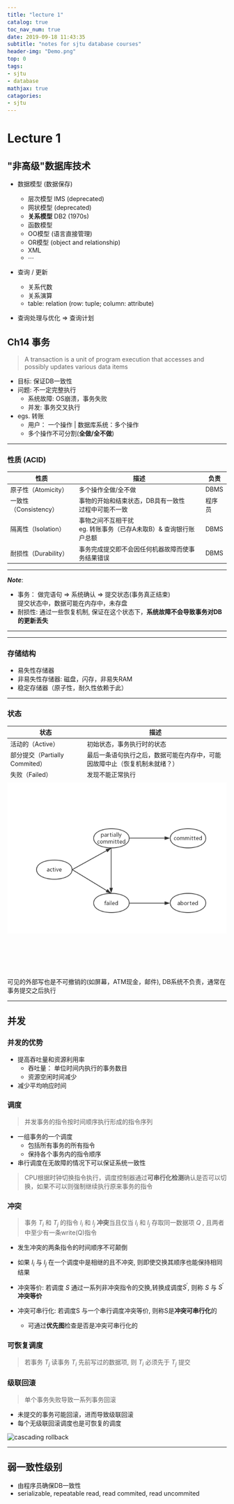 ```yaml
---
title: "lecture 1"
catalog: true
toc_nav_num: true
date: 2019-09-18 11:43:35
subtitle: "notes for sjtu database courses"
header-img: "Demo.png"
top: 0
tags:
- sjtu
- database
mathjax: true
catagories:
- sjtu
---
```


# Lecture 1

## "非高级"数据库技术
- 数据模型 (数据保存)
    - 层次模型 IMS (deprecated) 
    - 网状模型 (deprecated)
    - **关系模型** DB2 (1970s)
    - 函数模型
    - OO模型 (语言直接管理)
    - OR模型 (object and relationship)
    - XML
    - $\cdots$

- 查询 / 更新 
    - 关系代数
    - 关系演算
    - table: relation (row: tuple; column: attribute)

- 查询处理与优化 $\Rightarrow$ 查询计划

## Ch14 事务
> A transaction is a unit of program execution that accesses and possibly updates various data items

- 目标: 保证DB一致性
- 问题: 不一定完整执行
    - 系统故障: OS崩溃，事务失败
    - 并发: 事务交叉执行
- egs. 转账
    - 用户： 一个操作 | 数据库系统：多个操作
    - 多个操作不可分割(**全做/全不做**)

---

### 性质 (ACID)

| 性质                  | 描述                                                                  | 负责        |
| --------------------- | --------------------------------------------------------------------- | ----------- |
| 原子性（Atomicity）   | 多个操作全做/全不做                                                   | DBMS        |
| 一致性（Consistency） | 事物的开始和结束状态，DB具有一致性 <br> 过程中可能不一致              | 程序员      |
| 隔离性（Isolation）   | 事物之间不互相干扰 <br> eg. 转账事务（已存A未取B）& 查询银行账户总额  | DBMS        |
| 耐损性（Durability）  | 事务完成提交即不会因任何机器故障而使事务结果错误                      | DBMS        |

---
*__Note__*:
- 事务： 做完语句 $\Rightarrow$ 系统确认 $\Rightarrow$ 提交状态(事务真正结束)  
  提交状态中，数据可能在内存中，未存盘
- 耐损性: 通过一些恢复机制, 保证在这个状态下，**系统故障不会导致事务对DB的更新丢失**
---

---

### 存储结构
- 易失性存储器
- 非易失性存储器: 磁盘，闪存，非易失RAM
- 稳定存储器（原子性，耐久性依赖于此）

---


### 状态

| 状态                          | 描述                                                                          |
| ---------------------         | ---------------------------------------------------------------------         |
| 活动的（Active）              | 初始状态，事务执行时的状态                                                    |
| 部分提交（Partially Commited）| 最后一条语句执行之后，数据可能在内存中，可能因故障中止（恢复机制未就绪？）    |
| 失败（Failed）                | 发现不能正常执行                                                              |
| 中止（Aborted）               | 撤销对DB的所有改变，保证原子性                                                |
| 提交（Committed）             | 事务成功完成，稳定存储器有足够信息保证耐损性（恢复机制就绪) <br> 不可回滚，只能通过** 补偿事件**撤销 |          

<img src="../ch14.dbstates.png" width="550" style="float: left; transform: translate(0, -100px)">
<div style="clear:both">

可见的外部写也是不可撤销的(如屏幕，ATM现金，邮件), DB系统不负责，通常在事务提交之后执行

---

## 并发

### 并发的优势

- 提高吞吐量和资源利用率
    - 吞吐量： 单位时间内执行的事务数目
    - 资源空闲时间减少
- 减少平均响应时间

### 调度
>  并发事务的指令按时间顺序执行形成的指令序列

- 一组事务的一个调度
    - 包括所有事务的所有指令
    - 保持各个事务内的指令顺序
- 串行调度在无故障的情况下可以保证系统一致性

>  CPU根据时钟切换指令执行，调度控制器通过**可串行化检测**确认是否可以切换，如果不可以则强制继续执行原来事务的指令

### 冲突
> 事务 $T_i$ 和 $T_j$ 的指令 $l_i$ 和 $l_j$ **冲突**当且仅当 $l_i$ 和 $l_j$ 存取同一数据项 $Q$ , 且两者中至少有一条write(Q)指令

- 发生冲突的两条指令的时间顺序不可颠倒
- 如果 $l_i$ 与 $l_j$ 在一个调度中是相继的且不冲突, 则即使交换其顺序也能保持相同结果

- 冲突等价: 若调度 $S$ 通过一系列非冲突指令的交换,转换成调度$S^{\prime}$, 则称 $S$ 与 $S^{\prime}$ **冲突等价**
- 冲突可串行化: 若调度S 与一个串行调度冲突等价, 则称S是**冲突可串行化**的
    - 可通过**优先图**检查是否是冲突可串行化的

### 可恢复调度
> 若事务 $T_j$ 读事务 $T_i$ 先前写过的数据项, 则 $T_i$ 必须先于 $T_j$ 提交

### 级联回滚
> 单个事务失败导致一系列事务回滚

- 未提交的事务可能回滚，进而导致级联回滚
- 每个无级联回滚调度也是可恢复的调度


![cascading rollback](https://www.gatevidyalay.com/wp-content/uploads/2018/06/Cascading-Schedule-Cascading-Rollback-Cascading-Abort-1.png)

---

## 弱一致性级别

- 由程序员确保DB一致性
- serializable, repeatable read, read commited, read uncommited
